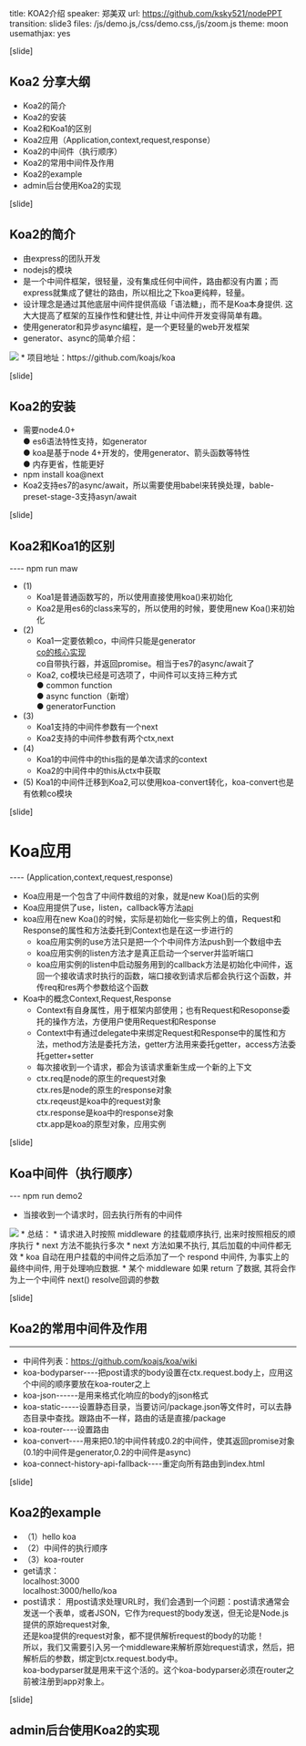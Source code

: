 title: KOA2介绍
speaker: 郑美双
url: https://github.com/ksky521/nodePPT
transition: slide3
files: /js/demo.js,/css/demo.css,/js/zoom.js
theme: moon
usemathjax: yes

[slide]
## Koa2 分享大纲

* Koa2的简介
* Koa2的安装
* Koa2和Koa1的区别
* Koa2应用（Application,context,request,response）
* Koa2的中间件（执行顺序）
* Koa2的常用中间件及作用
* Koa2的example
* admin后台使用Koa2的实现

[slide]
## Koa2的简介

* 由express的团队开发
* nodejs的模块
* 是一个中间件框架，很轻量，没有集成任何中间件，路由都没有内置；而express就集成了健壮的路由，所以相比之下koa更纯粹，轻量。
* 设计理念是通过其他底层中间件提供高级「语法糖」，而不是Koa本身提供. 这大大提高了框架的互操作性和健壮性, 并让中间件开发变得简单有趣。
* 使用generator和异步async编程，是一个更轻量的web开发框架
* generator、async的简单介绍：
 <img src="/koa/1.jpg" />
* 项目地址：https://github.com/koajs/koa

[slide]
## Koa2的安装
* 需要node4.0+</br>
   ● es6语法特性支持，如generator</br>
   ● koa是基于node 4+开发的，使用generator、箭头函数等特性</br>
   ● 内存更省，性能更好</br>
* npm install koa@next
* Koa2支持es7的async/await，所以需要使用babel来转换处理，bable-preset-stage-3支持asyn/await

[slide]
## Koa2和Koa1的区别
---- npm run maw

* (1)
    * Koa1是普通函数写的，所以使用直接使用koa()来初始化
    * Koa2是用es6的class来写的，所以使用的时候，要使用new Koa()来初始化
* (2)
    * Koa1一定要依赖co，中间件只能是generator</br>
    <a href="https://github.com/tj/co/blob/master/index.js">co的核心实现</a></br>
    co自带执行器，并返回promise。相当于es7的async/await了
    * Koa2, co模块已经是可选项了，中间件可以支持三种方式</br>
    ● common function </br>
    ● async function（新增）</br>
    ● generatorFunction </br>
* (3)
    * Koa1支持的中间件参数有一个next
    * Koa2支持的中间件参数有两个ctx,next
* (4)
    * Koa1的中间件中的this指的是单次请求的context
    * Koa2的中间件中的this从ctx中获取
* (5)
    Koa1的中间件迁移到Koa2,可以使用koa-convert转化，koa-convert也是有依赖co模块


[slide]

# Koa应用
---- (Application,context,request,response)
* Koa应用是一个包含了中间件数组的对象，就是new Koa()后的实例
* Koa应用提供了use，listen，callback等方法<a href="http://koajs.com/">api</a>
* koa应用在new Koa()的时候，实际是初始化一些实例上的值，Request和Response的属性和方法委托到Context也是在这一步进行的<br/>
   * koa应用实例的use方法只是把一个个中间件方法push到一个数组中去<br/>
   * koa应用实例的listen方法才是真正启动一个server并监听端口<br/>
   * koa应用实例的listen中启动服务用到的callback方法是初始化中间件，返回一个接收请求时执行的函数，端口接收到请求后都会执行这个函数，并传req和res两个参数给这个函数<br/>
* Koa中的概念Context,Request,Response
   * Context有自身属性，用于框架内部使用；也有Request和Resoponse委托的操作方法，方便用户使用Request和Response
   * Context中有通过delegate中来绑定Request和Response中的属性和方法，method方法是委托方法，getter方法用来委托getter，access方法委托getter+setter
   * 每次接收到一个请求，都会为该请求重新生成一个新的上下文
   * ctx.req是node的原生的request对象<br/>
     ctx.res是node的原生的response对象<br/>
     ctx.reqeust是koa中的request对象<br/>
     ctx.response是koa中的response对象<br/>
     ctx.app是koa的原型对象，应用实例<br/>

[slide]

## Koa中间件（执行顺序）
--- npm run demo2
* 当接收到一个请求时，回去执行所有的中间件
<img src="/koa/2.jpg"/>
* 总结：
  * 请求进入时按照 middleware 的挂载顺序执行, 出来时按照相反的顺序执行
  * next 方法不能执行多次
  * next 方法如果不执行, 其后加载的中间件都无效
  * koa 自动在用户挂载的中间件之后添加了一个 respond 中间件, 为事实上的最终中间件, 用于处理响应数据.
  * 某个 middleware 如果 return 了数据, 其将会作为上一个中间件 next() resolve回调的参数


[slide]
## Koa2的常用中间件及作用
----
* 中间件列表：https://github.com/koajs/koa/wiki
* koa-bodyparser----把post请求的body设置在ctx.request.body上，应用这个中间的顺序要放在koa-router之上
* koa-json------是用来格式化响应的body的json格式
* koa-static-----设置静态目录，当要访问/package.json等文件时，可以去静态目录中查找。跟路由不一样，路由的话是直接/package
* koa-router----设置路由
* koa-convert----用来把0.1的中间件转成0.2的中间件，使其返回promise对象(0.1的中间件是generator,0.2的中间件是async)
* koa-connect-history-api-fallback----重定向所有路由到index.html

[slide]
## Koa2的example
* （1）hello koa
* （2）中间件的执行顺序
* （3）koa-router
* get请求： <br/>
localhost:3000 <br/>
localhost:3000/hello/koa <br/>
* post请求：
用post请求处理URL时，我们会遇到一个问题：post请求通常会发送一个表单，或者JSON，它作为request的body发送，但无论是Node.js提供的原始request对象,<br/>
还是koa提供的request对象，都不提供解析request的body的功能！<br/>
所以，我们又需要引入另一个middleware来解析原始request请求，然后，把解析后的参数，绑定到ctx.request.body中。<br/>
koa-bodyparser就是用来干这个活的。这个koa-bodyparser必须在router之前被注册到app对象上。

[slide]
## admin后台使用Koa2的实现
